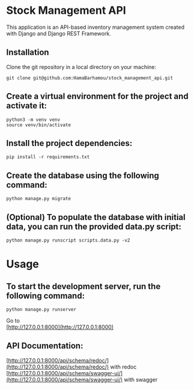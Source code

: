 # Stock Management API  
This application is an API-based inventory management system created with Django and Django REST Framework. 

## Installation 
Clone the git repository in a local directory on your machine: 
```
git clone git@github.com:HamaBarhamou/stock_management_api.git
```
## Create a virtual environment for the project and activate it:
```
python3 -m venv venv
source venv/bin/activate
```
## Install the project dependencies:
```
pip install -r requirements.txt
```

## Create the database using the following command:
```
python manage.py migrate
```

## (Optional) To populate the database with initial data, you can run the provided data.py script: 
```
python manage.py runscript scripts.data.py -v2
```

# Usage  
## To start the development server, run the following command:  
```
python manage.py runserver
```
Go to  
[http://127.0.0.1:8000](http://127.0.0.1:8000)  

## API Documentation:  
[http://127.0.0.1:8000/api/schema/redoc/](http://127.0.0.1:8000/api/schema/redoc/) with redoc  
[http://127.0.0.1:8000/api/schema/swagger-ui/](http://127.0.0.1:8000/api/schema/swagger-ui/) with swagger 
